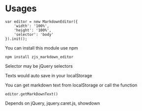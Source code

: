 Usages
===

    var editor = new MarkdownEditor({
        'width': '100%',
        'height': '100%',
        'selector': 'body'
    }).init();

You can install this module use npm

    npm install zjs_markdown_editor

Selector may be jQuery selectors

Texts would auto save in your localStorage

You can get markdown text from localStorage or call the function
    
    editor.getMarkDownText()

Depends on jQuery, jquery.caret.js, showdown 
